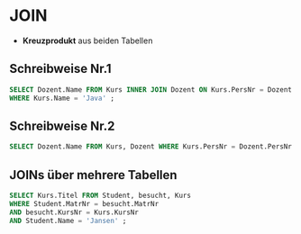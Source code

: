 # JOIN
-  **Kreuzprodukt** aus beiden Tabellen
## Schreibweise Nr.1
```SQL
SELECT Dozent.Name FROM Kurs INNER JOIN Dozent ON Kurs.PersNr = Dozent.PersNr
WHERE Kurs.Name = 'Java' ;
```

## Schreibweise Nr.2
```SQL
SELECT Dozent.Name FROM Kurs, Dozent WHERE Kurs.PersNr = Dozent.PersNr AND Kurs.Name = 'Java' ;
```

## JOINs über mehrere Tabellen
```SQL
SELECT Kurs.Titel FROM Student, besucht, Kurs
WHERE Student.MatrNr = besucht.MatrNr 
AND besucht.KursNr = Kurs.KursNr 
AND Student.Name = 'Jansen' ;
```